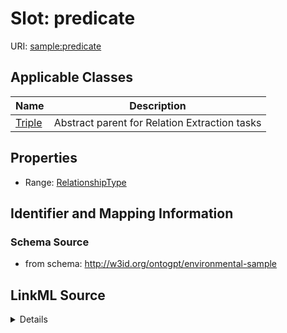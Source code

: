 # Slot: predicate

URI: [sample:predicate](http://w3id.org/ontogpt/environmental-sample/predicate)



<!-- no inheritance hierarchy -->




## Applicable Classes

| Name | Description |
| --- | --- |
[Triple](Triple.md) | Abstract parent for Relation Extraction tasks






## Properties

* Range: [RelationshipType](RelationshipType.md)







## Identifier and Mapping Information







### Schema Source


* from schema: http://w3id.org/ontogpt/environmental-sample




## LinkML Source

<details>
```yaml
name: predicate
from_schema: http://w3id.org/ontogpt/environmental-sample
rank: 1000
alias: predicate
owner: Triple
domain_of:
- Triple
range: RelationshipType

```
</details>